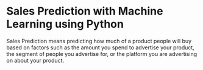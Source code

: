 # Sales Prediction with Machine Learning using Python
Sales Prediction means predicting how much of a product people will buy based on factors such as the amount you spend to advertise your product, the segment of people you advertise for, or the platform you are advertising on about your product.
